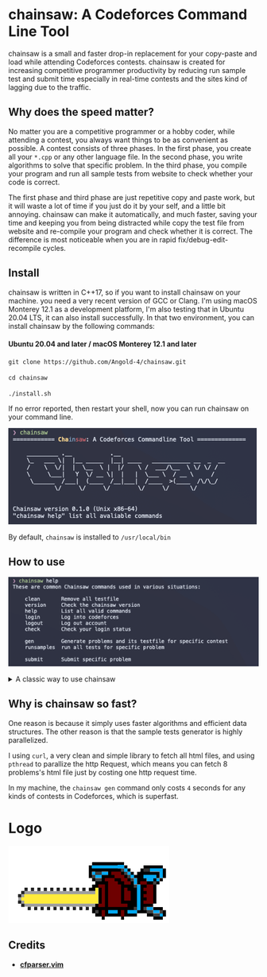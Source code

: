 #  chainsaw: A Codeforces Command Line Tool

chainsaw is a small and faster drop-in replacement for your copy-paste and load while attending Codeforces contests. chainsaw is created for increasing 
competitive programmer productivity by reducing run sample test and submit time especially in real-time contests and the sites kind of lagging due to the traffic.

## Why does the speed matter?

No matter you are a competitive programmer or a hobby coder, while attending a contest, you always want things to be as convenient as possible.
A contest consists of three phases. In the first phase, you create all your `*.cpp` or any other language file. In the second phase, you write algorithms to solve that specific problem.
In the third phase, you compile your program and run all sample tests from website to check whether your code is correct.

The first phase and third phase are just repetitive copy and paste work, but it will waste a lot of time if you just do it by your self, and a little bit annoying. chainsaw can make it automatically, and much faster, saving your time and keeping you from being distracted while copy the test file from website and re-compile your program and check whether it is correct. The difference is most noticeable when you are in rapid fix/debug-edit-recompile cycles.


## Install

chainsaw is written in C++17, so if you want to install chainsaw on your machine. you need a very recent version of GCC or Clang. I'm using macOS Monterey 12.1 as a development platform, I'm also testing that in Ubuntu 20.04 LTS, it can also install successfully. In that two environment, you can install chainsaw by the following commands:

#### Ubuntu 20.04 and later / macOS Monterey 12.1 and later

```shell
git clone https://github.com/Angold-4/chainsaw.git

cd chainsaw

./install.sh
```

If no error reported, then restart your shell, now you can run chainsaw on your command line.

![chainsaw](docs/chainsaw.png)


By default, `chainsaw` is installed to `/usr/local/bin`

## How to use

![help](docs/help.png)

<details><summary>A classic way to use chainsaw</summary>

<br>

![chainsawrun](docs/chainsawrun.gif)

</details>


## Why is chainsaw so fast?

One reason is because it simply uses faster algorithms and efficient data structures. The other reason is that the sample tests generator is highly parallelized.

I using `curl`, a very clean and simple library to fetch all html files, and using `pthread` to parallize the http Request, which means you can fetch 8 problems's html file just by costing one http request time.

In my machine, the `chainsaw gen` command only costs `4` seconds for any kinds of contests in Codeforces, which is superfast.

# Logo
![chainsaw image](docs/cslogo.png)

## Credits
* **[cfparser.vim](https://github.com/gabrielsimoes/cfparser.vim)**
